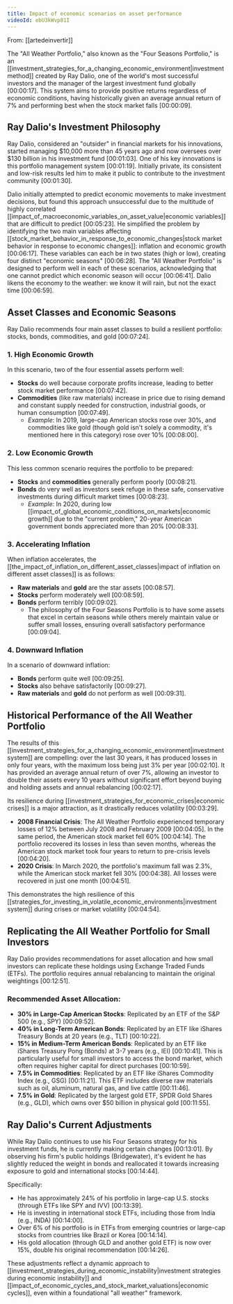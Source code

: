 ```yaml
---
title: Impact of economic scenarios on asset performance
videoId: ebU3kWvp81I
---
```


From: [[artedeinvertir]] <br/> 

The "All Weather Portfolio," also known as the "Four Seasons Portfolio," is an [[investment_strategies_for_a_changing_economic_environment|investment method]] created by Ray Dalio, one of the world's most successful investors and the manager of the largest investment fund globally <a class="yt-timestamp" data-t="00:00:17">[00:00:17]</a>. This system aims to provide positive returns regardless of economic conditions, having historically given an average annual return of 7% and performing best when the stock market falls <a class="yt-timestamp" data-t="00:00:09">[00:00:09]</a>.

## Ray Dalio's Investment Philosophy

Ray Dalio, considered an "outsider" in financial markets for his innovations, started managing $10,000 more than 45 years ago and now oversees over $130 billion in his investment fund <a class="yt-timestamp" data-t="00:01:03">[00:01:03]</a>. One of his key innovations is this portfolio management system <a class="yt-timestamp" data-t="00:01:19">[00:01:19]</a>. Initially private, its consistent and low-risk results led him to make it public to contribute to the investment community <a class="yt-timestamp" data-t="00:01:30">[00:01:30]</a>.

Dalio initially attempted to predict economic movements to make investment decisions, but found this approach unsuccessful due to the multitude of highly correlated [[impact_of_macroeconomic_variables_on_asset_value|economic variables]] that are difficult to predict <a class="yt-timestamp" data-t="00:05:23">[00:05:23]</a>. He simplified the problem by identifying the two main variables affecting [[stock_market_behavior_in_response_to_economic_changes|stock market behavior in response to economic changes]]: inflation and economic growth <a class="yt-timestamp" data-t="00:06:17">[00:06:17]</a>. These variables can each be in two states (high or low), creating four distinct "economic seasons" <a class="yt-timestamp" data-t="00:06:28">[00:06:28]</a>. The "All Weather Portfolio" is designed to perform well in each of these scenarios, acknowledging that one cannot predict which economic season will occur <a class="yt-timestamp" data-t="00:06:41">[00:06:41]</a>. Dalio likens the economy to the weather: we know it will rain, but not the exact time <a class="yt-timestamp" data-t="00:06:59">[00:06:59]</a>.

## Asset Classes and Economic Seasons

Ray Dalio recommends four main asset classes to build a resilient portfolio: stocks, bonds, commodities, and gold <a class="yt-timestamp" data-t="00:07:24">[00:07:24]</a>.

### 1. High Economic Growth

In this scenario, two of the four essential assets perform well:
*   **Stocks** do well because corporate profits increase, leading to better stock market performance <a class="yt-timestamp" data-t="00:07:42">[00:07:42]</a>.
*   **Commodities** (like raw materials) increase in price due to rising demand and constant supply needed for construction, industrial goods, or human consumption <a class="yt-timestamp" data-t="00:07:49">[00:07:49]</a>.
    *   *Example*: In 2019, large-cap American stocks rose over 30%, and commodities like gold (though gold isn't solely a commodity, it's mentioned here in this category) rose over 10% <a class="yt-timestamp" data-t="00:08:00">[00:08:00]</a>.

### 2. Low Economic Growth

This less common scenario requires the portfolio to be prepared:
*   **Stocks** and **commodities** generally perform poorly <a class="yt-timestamp" data-t="00:08:21">[00:08:21]</a>.
*   **Bonds** do very well as investors seek refuge in these safe, conservative investments during difficult market times <a class="yt-timestamp" data-t="00:08:23">[00:08:23]</a>.
    *   *Example*: In 2020, during low [[impact_of_global_economic_conditions_on_markets|economic growth]] due to the "current problem," 20-year American government bonds appreciated more than 20% <a class="yt-timestamp" data-t="00:08:33">[00:08:33]</a>.

### 3. Accelerating Inflation

When inflation accelerates, the [[the_impact_of_inflation_on_different_asset_classes|impact of inflation on different asset classes]] is as follows:
*   **Raw materials** and **gold** are the star assets <a class="yt-timestamp" data-t="00:08:57">[00:08:57]</a>.
*   **Stocks** perform moderately well <a class="yt-timestamp" data-t="00:08:59">[00:08:59]</a>.
*   **Bonds** perform terribly <a class="yt-timestamp" data-t="00:09:02">[00:09:02]</a>.
    *   The philosophy of the Four Seasons Portfolio is to have some assets that excel in certain seasons while others merely maintain value or suffer small losses, ensuring overall satisfactory performance <a class="yt-timestamp" data-t="00:09:04">[00:09:04]</a>.

### 4. Downward Inflation

In a scenario of downward inflation:
*   **Bonds** perform quite well <a class="yt-timestamp" data-t="00:09:25">[00:09:25]</a>.
*   **Stocks** also behave satisfactorily <a class="yt-timestamp" data-t="00:09:27">[00:09:27]</a>.
*   **Raw materials** and **gold** do not perform as well <a class="yt-timestamp" data-t="00:09:31">[00:09:31]</a>.

## Historical Performance of the All Weather Portfolio

The results of this [[investment_strategies_for_a_changing_economic_environment|investment system]] are compelling: over the last 30 years, it has produced losses in only four years, with the maximum loss being just 3% per year <a class="yt-timestamp" data-t="00:02:10">[00:02:10]</a>. It has provided an average annual return of over 7%, allowing an investor to double their assets every 10 years without significant effort beyond buying and holding assets and annual rebalancing <a class="yt-timestamp" data-t="00:02:17">[00:02:17]</a>.

Its resilience during [[investment_strategies_for_economic_crises|economic crises]] is a major attraction, as it drastically reduces volatility <a class="yt-timestamp" data-t="00:03:29">[00:03:29]</a>.

*   **2008 Financial Crisis**: The All Weather Portfolio experienced temporary losses of 12% between July 2008 and February 2009 <a class="yt-timestamp" data-t="00:04:05">[00:04:05]</a>. In the same period, the American stock market fell 60% <a class="yt-timestamp" data-t="00:04:14">[00:04:14]</a>. The portfolio recovered its losses in less than seven months, whereas the American stock market took four years to return to pre-crisis levels <a class="yt-timestamp" data-t="00:04:20">[00:04:20]</a>.
*   **2020 Crisis**: In March 2020, the portfolio's maximum fall was 2.3%, while the American stock market fell 30% <a class="yt-timestamp" data-t="00:04:38">[00:04:38]</a>. All losses were recovered in just one month <a class="yt-timestamp" data-t="00:04:51">[00:04:51]</a>.

This demonstrates the high resilience of this [[strategies_for_investing_in_volatile_economic_environments|investment system]] during crises or market volatility <a class="yt-timestamp" data-t="00:04:54">[00:04:54]</a>.

## Replicating the All Weather Portfolio for Small Investors

Ray Dalio provides recommendations for asset allocation and how small investors can replicate these holdings using Exchange Traded Funds (ETFs). The portfolio requires annual rebalancing to maintain the original weightings <a class="yt-timestamp" data-t="00:12:51">[00:12:51]</a>.

### Recommended Asset Allocation:
*   **30% in Large-Cap American Stocks**: Replicated by an ETF of the S&P 500 (e.g., SPY) <a class="yt-timestamp" data-t="00:09:52">[00:09:52]</a>.
*   **40% in Long-Term American Bonds**: Replicated by an ETF like iShares Treasury Bonds at 20 years (e.g., TLT) <a class="yt-timestamp" data-t="00:10:22">[00:10:22]</a>.
*   **15% in Medium-Term American Bonds**: Replicated by an ETF like iShares Treasury Pong (Bonds) at 3-7 years (e.g., IEI) <a class="yt-timestamp" data-t="00:10:41">[00:10:41]</a>. This is particularly useful for small investors to access the bond market, which often requires higher capital for direct purchases <a class="yt-timestamp" data-t="00:10:59">[00:10:59]</a>.
*   **7.5% in Commodities**: Replicated by an ETF like iShares Commodity Index (e.g., GSG) <a class="yt-timestamp" data-t="00:11:21">[00:11:21]</a>. This ETF includes diverse raw materials such as oil, aluminum, natural gas, and live cattle <a class="yt-timestamp" data-t="00:11:46">[00:11:46]</a>.
*   **7.5% in Gold**: Replicated by the largest gold ETF, SPDR Gold Shares (e.g., GLD), which owns over $50 billion in physical gold <a class="yt-timestamp" data-t="00:11:55">[00:11:55]</a>.

## Ray Dalio's Current Adjustments

While Ray Dalio continues to use his Four Seasons strategy for his investment funds, he is currently making certain changes <a class="yt-timestamp" data-t="00:13:01">[00:13:01]</a>. By observing his firm's public holdings (Bridgewater), it's evident he has slightly reduced the weight in bonds and reallocated it towards increasing exposure to gold and international stocks <a class="yt-timestamp" data-t="00:14:44">[00:14:44]</a>.

Specifically:
*   He has approximately 24% of his portfolio in large-cap U.S. stocks (through ETFs like SPY and IVV) <a class="yt-timestamp" data-t="00:13:39">[00:13:39]</a>.
*   He is investing in international stock ETFs, including those from India (e.g., INDA) <a class="yt-timestamp" data-t="00:14:00">[00:14:00]</a>.
*   Over 6% of his portfolio is in ETFs from emerging countries or large-cap stocks from countries like Brazil or Korea <a class="yt-timestamp" data-t="00:14:14">[00:14:14]</a>.
*   His gold allocation (through GLD and another gold ETF) is now over 15%, double his original recommendation <a class="yt-timestamp" data-t="00:14:26">[00:14:26]</a>.

These adjustments reflect a dynamic approach to [[investment_strategies_during_economic_instability|investment strategies during economic instability]] and [[impact_of_economic_cycles_and_stock_market_valuations|economic cycles]], even within a foundational "all weather" framework.